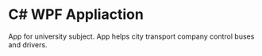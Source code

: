 # C# WPF Appliaction
App for university subject.
App helps city transport company control buses and drivers.
